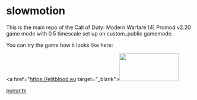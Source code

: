 # slowmotion
This is the main repo of the Call of Duty: Modern Warfare (4) 
Promod v2.20 game mode with 0.5 timescale set up on custom_public gamemode.

You can try the game how it looks like here:

<a href="https://elitblood.eu target="_blank"><img src="https://www.gs4u.net/en/160x75/s/274713.png" border="0" width="160" height="75" alt=""/></a>

<a href="http://pucur.tk" target="_blank">pucur.tk</a>
